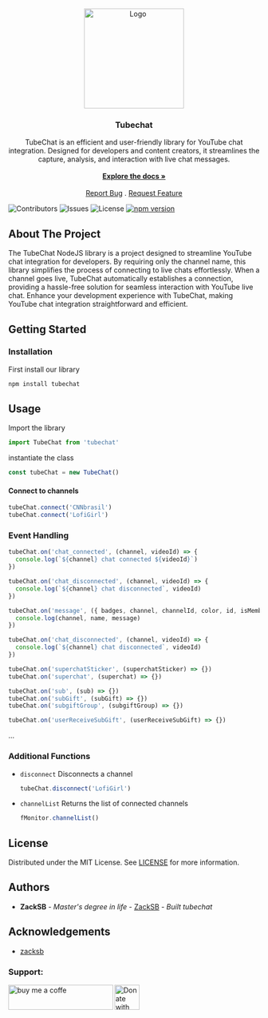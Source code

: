 <br/>
<p align="center">
  <a href="https://github.com/zaacksb/tubechat">
    <img src="https://i.imgur.com/UT2xEbA.png" alt="Logo" width="200" height="200">
  </a>

  <h3 align="center">Tubechat</h3>

  <p align="center">  
  TubeChat is an efficient and user-friendly library for YouTube chat integration. Designed for developers and content creators, it streamlines the capture, analysis, and interaction with live chat messages.
    <br/>
    <br/>
    <a href="https://github.com/zaacksb/tubechat/blob/main/README.md"><strong>Explore the docs »</strong></a>
    <br/>
    <br/>
    <a href="https://github.com/zaacksb/tubechat/issues">Report Bug</a>
    .
    <a href="https://github.com/zaacksb/tubechat/issues">Request Feature</a>
  </p>
</p>

![Contributors](https://img.shields.io/github/contributors/zaacksb/tubechat?color=dark-green) ![Issues](https://img.shields.io/github/issues/zaacksb/tubechat) ![License](https://img.shields.io/github/license/zaacksb/tubechat)
[![npm version](https://img.shields.io/npm/v/tubechat.svg?style=flat)](https://www.npmjs.com/package/tubechat)

## About The Project

The TubeChat NodeJS library is a project designed to streamline YouTube chat integration for developers. By requiring only the channel name, this library simplifies the process of connecting to live chats effortlessly. When a channel goes live, TubeChat automatically establishes a connection, providing a hassle-free solution for seamless interaction with YouTube live chat. Enhance your development experience with TubeChat, making YouTube chat integration straightforward and efficient.

## Getting Started

### Installation

First install our library

```sh
npm install tubechat
```

## Usage

Import the library

```js
import TubeChat from 'tubechat'
```

instantiate the class

```js
const tubeChat = new TubeChat()
```

#### Connect to channels

```js
tubeChat.connect('CNNbrasil')
tubeChat.connect('LofiGirl')
```

### Event Handling

```js
tubeChat.on('chat_connected', (channel, videoId) => {
  console.log(`${channel} chat connected ${videoId}`)
})
```

```js
tubeChat.on('chat_disconnected', (channel, videoId) => {
  console.log(`${channel} chat disconnected`, videoId)
})

tubeChat.on('message', ({ badges, channel, channelId, color, id, isMembership, isModerator, isNewMember, isOwner, isVerified, message, name, thumbnail, timestamp }) => {
  console.log(channel, name, message)
})

tubeChat.on('chat_disconnected', (channel, videoId) => {
  console.log(`${channel} chat disconnected`, videoId)
})

tubeChat.on('superchatSticker', (superchatSticker) => {})
tubeChat.on('superchat', (superchat) => {})

tubeChat.on('sub', (sub) => {})
tubeChat.on('subGift', (subGift) => {})
tubeChat.on('subgiftGroup', (subgiftGroup) => {})

tubeChat.on('userReceiveSubGift', (userReceiveSubGift) => {})
```

...

### Additional Functions

- `disconnect`
  Disconnects a channel

  ```js
  tubeChat.disconnect('LofiGirl')
  ```

- `channelList`
  Returns the list of connected channels

  ```js
  fMonitor.channelList()
  ```

## License

Distributed under the MIT License. See [LICENSE](https://github.com/zaacksb/tubechat/blob/main/LICENSE) for more information.

## Authors

- **ZackSB** - _Master's degree in life_ - [ZackSB](https://github.com/zaacksb/) - _Built tubechat_

## Acknowledgements

- [zacksb](https://github.com/zaacksb)

<h3 align="left">Support:</h3>
<p><a href="https://www.buymeacoffee.com/zacksb"> <img align="left" src="https://cdn.buymeacoffee.com/buttons/v2/default-yellow.png" height="50" width="210" alt="buy me a coffe" /></a></p>
<p><a href="https://livepix.gg/zvods"> <img align="left" src="https://pbs.twimg.com/profile_images/1499159563081244672/tWvzZWKI_400x400.png" height="50" width="50" alt="Donate with livepix" /></a></p><br><br>
